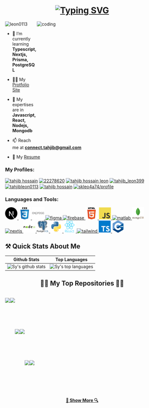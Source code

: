 <h1 align="center">
<a href="https://git.io/typing-svg">
 <img src="https://readme-typing-svg.herokuapp.com?font=Space+Grotesk&weight=600&pause=1000&color=13F737&background=FFF85B00&width=437&height=59&lines=Hi+!%F0%9F%91%8B+I'm+Tahjib+Hossain;A+Passionate+Full+Stack+Developer;Software+Engineer;Problem+Solver&center=true" alt="Typing SVG" />
</a>
</h1>
<img align="right" alt="coding" width="400" height="400" src="https://developers.giphy.com/branch/master/static/api-512d36c09662682717108a38bbb5c57d.gif">

<p align="left"> <img src="https://komarev.com/ghpvc/?username=leon0113&label=Profile%20views&color=0e75b6&style=flat" alt="leon0113" /> </p>

- 🌱 I’m currently learning **Typescript, Nextjs, Prisma, PostgreSQL**

- 👨‍💻 My [Protfolio Site](https://tahjib-hossain-leon0113.netlify.app/)

- 💬 My expertises are in **Javascript, React, Nodejs, Mongodb**

- 📫 Reach me at **connect.tahjib@gmail.com**

- 📄 My [Resume](https://drive.google.com/file/d/1E7p-69ZCWAjfRg3hDY2yHW_0qyTcEZW4/view?usp=drive_link)

<h3 align="left">My Profiles:</h3>
<p align="left">
<a href="https://linkedin.com/in/tahjib hossain" target="blank"><img align="center" src="https://raw.githubusercontent.com/rahuldkjain/github-profile-readme-generator/master/src/images/icons/Social/linked-in-alt.svg" alt="tahjib hossain" height="30" width="40" /></a>
<a href="https://stackoverflow.com/users/22278620" target="blank"><img align="center" src="https://raw.githubusercontent.com/rahuldkjain/github-profile-readme-generator/master/src/images/icons/Social/stack-overflow.svg" alt="22278620" height="30" width="40" /></a>
<a href="https://fb.com/tahjib hossain leon" target="blank"><img align="center" src="https://raw.githubusercontent.com/rahuldkjain/github-profile-readme-generator/master/src/images/icons/Social/facebook.svg" alt="tahjib hossain leon" height="30" width="40" /></a>
<a href="https://www.hackerrank.com/tahjib_leon399" target="blank"><img align="center" src="https://raw.githubusercontent.com/rahuldkjain/github-profile-readme-generator/master/src/images/icons/Social/hackerrank.svg" alt="tahjib_leon399" height="30" width="40" /></a>
<a href="https://codeforces.com/profile/tahjibleon0113" target="blank"><img align="center" src="https://raw.githubusercontent.com/rahuldkjain/github-profile-readme-generator/master/src/images/icons/Social/codeforces.svg" alt="tahjibleon0113" height="30" width="40" /></a>
<a href="https://www.leetcode.com/tahjib hossain" target="blank"><img align="center" src="https://raw.githubusercontent.com/rahuldkjain/github-profile-readme-generator/master/src/images/icons/Social/leet-code.svg" alt="tahjib hossain" height="30" width="40" /></a>
<a href="https://auth.geeksforgeeks.org/user/skleo4a74/profile" target="blank"><img align="center" src="https://raw.githubusercontent.com/rahuldkjain/github-profile-readme-generator/master/src/images/icons/Social/geeks-for-geeks.svg" alt="skleo4a74/profile" height="30" width="40" /></a>
</p>

<h3 align="left">Languages and Tools:</h3>
<p align="left"> <a href="https://nextjs.org/" target="_blank" rel="noreferrer"> <img src="https://github.com/devicons/devicon/blob/master/icons/nextjs/nextjs-original.svg" alt="bootstrap" width="40" height="40"/> </a> <a href="https://www.w3schools.com/css/" target="_blank" rel="noreferrer"> <img src="https://raw.githubusercontent.com/devicons/devicon/master/icons/css3/css3-original-wordmark.svg" alt="css3" width="40" height="40"/> </a> <a href="https://expressjs.com" target="_blank" rel="noreferrer"> <img src="https://raw.githubusercontent.com/devicons/devicon/master/icons/express/express-original-wordmark.svg" alt="express" width="40" height="40"/> </a> <a href="https://www.figma.com/" target="_blank" rel="noreferrer"> <img src="https://www.vectorlogo.zone/logos/figma/figma-icon.svg" alt="figma" width="40" height="40"/> </a> <a href="https://firebase.google.com/" target="_blank" rel="noreferrer"> <img src="https://www.vectorlogo.zone/logos/firebase/firebase-icon.svg" alt="firebase" width="40" height="40"/> </a> <a href="https://www.w3.org/html/" target="_blank" rel="noreferrer"> <img src="https://raw.githubusercontent.com/devicons/devicon/master/icons/html5/html5-original-wordmark.svg" alt="html5" width="40" height="40"/> </a> <a href="https://developer.mozilla.org/en-US/docs/Web/JavaScript" target="_blank" rel="noreferrer"> <img src="https://raw.githubusercontent.com/devicons/devicon/master/icons/javascript/javascript-original.svg" alt="javascript" width="40" height="40"/> </a> <a href="https://www.mathworks.com/" target="_blank" rel="noreferrer"> <img src="https://upload.wikimedia.org/wikipedia/commons/2/21/Matlab_Logo.png" alt="matlab" width="40" height="40"/> </a> <a href="https://www.mongodb.com/" target="_blank" rel="noreferrer"> <img src="https://raw.githubusercontent.com/devicons/devicon/master/icons/mongodb/mongodb-original-wordmark.svg" alt="mongodb" width="40" height="40"/> </a> <a href="https://nextjs.org/" target="_blank" rel="noreferrer"> <img src="https://cdn.worldvectorlogo.com/logos/nextjs-2.svg" alt="nextjs" width="40" height="40"/> </a> <a href="https://nodejs.org" target="_blank" rel="noreferrer"> <img src="https://raw.githubusercontent.com/devicons/devicon/master/icons/nodejs/nodejs-original-wordmark.svg" alt="nodejs" width="40" height="40"/> </a> <a href="https://www.postgresql.org" target="_blank" rel="noreferrer"> <img src="https://raw.githubusercontent.com/devicons/devicon/master/icons/postgresql/postgresql-original-wordmark.svg" alt="postgresql" width="40" height="40"/> </a> <a href="https://www.python.org" target="_blank" rel="noreferrer"> <img src="https://raw.githubusercontent.com/devicons/devicon/master/icons/python/python-original.svg" alt="python" width="40" height="40"/> </a> <a href="https://reactjs.org/" target="_blank" rel="noreferrer"> <img src="https://raw.githubusercontent.com/devicons/devicon/master/icons/react/react-original-wordmark.svg" alt="react" width="40" height="40"/> </a> <a href="https://tailwindcss.com/" target="_blank" rel="noreferrer"> <img src="https://www.vectorlogo.zone/logos/tailwindcss/tailwindcss-icon.svg" alt="tailwind" width="40" height="40"/> </a> <a href="https://www.typescriptlang.org/" target="_blank" rel="noreferrer"> <img src="https://raw.githubusercontent.com/devicons/devicon/master/icons/typescript/typescript-original.svg" alt="typescript" width="40" height="40"/> </a> <a href="https://www.typescriptlang.org/" target="_blank" rel="noreferrer"> <img src="https://github.com/devicons/devicon/blob/master/icons/cplusplus/cplusplus-original.svg" alt="typescript" width="40" height="40"/> </a> </p>

## ⚒ Quick Stats About Me

| Github Stats | Top Languages |
| --- | --- |
| ![Sy's github stats](https://github-readme-streak-stats.herokuapp.com/?user=leon0113&show_icons=true&title_color=f6c32c&icon_color=f6c32c&text_color=9f9f9f&bg_color=151515&count_private=true) | ![Sy's top languages](https://github-readme-stats.vercel.app/api/top-langs/?username=leon0113&show_icons=true&title_color=f6c32c&icon_color=f6c32c&text_color=9f9f9f&bg_color=151515&count_private=true&layout=compact) |


<h2 align="center">👨‍💻 My Top Repositories 👨‍💻</h2>
<br>
<div width="100%" align="center"><a align="left" href="https://github.com/leon0113/university-management-authService" title="Software"><img align="left" height="115" src="https://github-readme-stats.vercel.app/api/pin/?username=leon0113&repo=university-management-authService&theme=react&border_color=61dafb&border_radius=10"></a><a align="left" href="https://github.com/leon0113/React-native-Travel-booking-app" title="Software"><img align="left" height="115" src="https://github-readme-stats.vercel.app/api/pin/?username=leon0113&repo=React-native-Travel-booking-app&theme=react&border_color=61dafb&border_radius=10"></a>
</div>
<br/><br/><br/><br/><br/><br/>
<div width="100%" align="center"><a align="left" href="https://github.com/leon0113/university-management-authService" title="Software"><img align="left" height="115" src="https://github-readme-stats.vercel.app/api/pin/?username=leon0113&repo=university-management-authService&theme=react&border_color=61dafb&border_radius=10"></a><a align="left" href="https://github.com/leon0113/university-management-authService" title="Software"><img align="left" height="115" src="https://github-readme-stats.vercel.app/api/pin/?username=leon0113&repo=university-management-authService&theme=react&border_color=61dafb&border_radius=10"></a>
</div>
<br/><br/><br/><br/><br/><br/>
<div width="100%" align="center"><a align="left" href="https://github.com/leon0113/university-management-authService" title="Software"><img align="left" height="115" src="https://github-readme-stats.vercel.app/api/pin/?username=leon0113&repo=university-management-authService&theme=react&border_color=61dafb&border_radius=10"></a><a align="left" href="https://github.com/leon0113/university-management-authService" title="Software"><img align="left" height="115" src="https://github-readme-stats.vercel.app/api/pin/?username=leon0113&repo=university-management-authService&theme=react&border_color=61dafb&border_radius=10"></a>
<br/><br/><br/><br/><br/><br/>
<h4 align="center">
  <a href="https://github.com/leon0113?tab=repositories" title="Show Repositories">🔎 Show More 🔍</a>
</h4>




